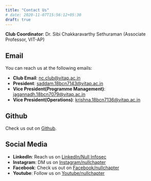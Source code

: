```yaml
---
title: "Contact Us"
# date: 2020-11-07T15:56:12+05:30
draft: true
---
```

**Club Coordinator**: Dr. Sibi Chakkaravarthy Sethuraman (Associate Professor, VIT-AP)
## Email
You can reach us at the following emails:

- **Club Email**: nc.club@vitap.ac.in
- **President**: saddam.18bcn7143@vitap.ac.in
- **Vice President(Programme Management)**: jagannadh.18bcn7079@vitap.ac.in
- **Vice President(Operations)**: krishna.18bcn7136@vitap.ac.in

## Github
Check us out on [Github](https://github.com/nullchapter "Github").

## Social Media
- **LinkedIn**: Reach us on [LinkedIn/Null Infosec](https://www.linkedin.com/company/null-vit-ap/)
- **Instagram**: DM us on [Instagram/nullchapter](https://www.instagram.com/nullchapter/)
- **Facebook**: Check us out on [Facebook/nullchapter](https://www.facebook.com/nullchapter)
- **Youtube**: Follow us on [Youtube/nullchapter](https://www.youtube.com/channel/UCpBb1zOZ8Kf4sb1DhwXeKfw)